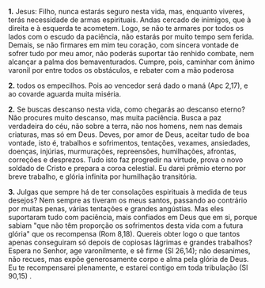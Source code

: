**1.** Jesus: Filho, nunca estarás seguro nesta vida, mas, enquanto viveres, terás necessidade de armas espirituais. Andas cercado de inimigos, que à direita e à esquerda te acometem. Logo, se não te armares por todos os lados com o escudo da paciência, não estarás por muito tempo sem ferida. Demais, se não firmares em mim teu coração, com sincera vontade de sofrer tudo por meu amor, não poderás suportar tão renhido combate, nem alcançar a palma dos bemaventurados. Cumpre, pois, caminhar com ânimo varonil por entre todos os obstáculos, e rebater com a mão poderosa

**2.** todos os empecilhos. Pois ao vencedor será dado o maná (Apc 2,17), e ao covarde aguarda muita miséria.

**2.** Se buscas descanso nesta vida, como chegarás ao descanso eterno? Não procures muito descanso, mas muita paciência. Busca a paz verdadeira do céu, não sobre a terra, não nos homens, nem nas demais criaturas, mas só em Deus. Deves, por amor de Deus, aceitar tudo de boa vontade, isto é, trabalhos e sofrimentos, tentações, vexames, ansiedades, doenças, injúrias, murmurações, repreensões, humilhações, afrontas, correções e desprezos. Tudo isto faz progredir na virtude, prova o novo soldado de Cristo e prepara a coroa celestial. Eu darei prêmio eterno por breve trabalho, e glória infinita por humilhação transitória.

**3.** Julgas que sempre há de ter consolações espirituais à medida de teus desejos? Nem sempre as tiveram os meus santos, passando ao contrário por muitas penas, várias tentações e grandes angústias. Mas eles suportaram tudo com paciência, mais confiados em Deus que em si, porque sabiam \"que não têm proporção os sofrimentos desta vida com a futura glória\" que os recompensa (Rom 8,18). Quereis obter logo o que tantos apenas conseguiram só depois de copiosas lágrimas e grandes trabalhos? Espera no Senhor, age varonilmente, e sê firme (Sl 26,14); não desanimes, não recues, mas expõe generosamente corpo e alma pela glória de Deus. Eu te recompensarei plenamente, e estarei contigo em toda tribulação (Sl 90,15) .

